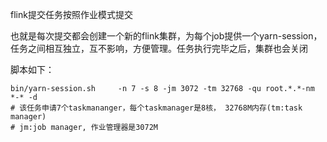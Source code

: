 flink提交任务按照作业模式提交

也就是每次提交都会创建一个新的flink集群，为每个job提供一个yarn-session，任务之间相互独立，互不影响，方便管理。任务执行完毕之后，集群也会关闭

脚本如下：

```shell
bin/yarn-session.sh 	-n 7 -s 8 -jm 3072 -tm 32768 -qu root.*.*-nm *-* -d 
# 该任务申请7个taskmananger，每个taskmanager是8核， 32768M内存(tm:task manager)
# jm:job manager, 作业管理器是3072M
```





